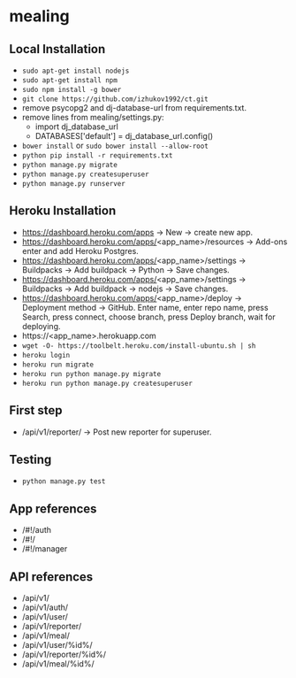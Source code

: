 # mealing

## Local Installation

* `sudo apt-get install nodejs`
* `sudo apt-get install npm`
* `sudo npm install -g bower`
* `git clone https://github.com/izhukov1992/ct.git`
* remove psycopg2 and dj-database-url from requirements.txt.
* remove lines from mealing/settings.py:
  * import dj_database_url
  * DATABASES['default'] =  dj_database_url.config()
* `bower install` or `sudo bower install --allow-root`
* `python pip install -r requirements.txt`
* `python manage.py migrate`
* `python manage.py createsuperuser`
* `python manage.py runserver`

## Heroku Installation

* https://dashboard.heroku.com/apps -> New -> create new app.
* https://dashboard.heroku.com/apps/<app_name>/resources -> Add-ons enter and add Heroku Postgres.
* https://dashboard.heroku.com/apps/<app_name>/settings -> Buildpacks -> Add buildpack -> Python -> Save changes.
* https://dashboard.heroku.com/apps/<app_name>/settings -> Buildpacks -> Add buildpack -> nodejs -> Save changes.
* https://dashboard.heroku.com/apps/<app_name>/deploy -> Deployment method -> GitHub. Enter name, enter repo name, press Search, press connect, choose branch, press Deploy branch, wait for deploying.
* https://<app_name>.herokuapp.com
* `wget -O- https://toolbelt.heroku.com/install-ubuntu.sh | sh`
* `heroku login`
* `heroku run migrate`
* `heroku run python manage.py migrate`
* `heroku run python manage.py createsuperuser`

## First step
* /api/v1/reporter/ -> Post new reporter for superuser.

## Testing
* `python manage.py test`

## App references

* /#!/auth
* /#!/
* /#!/manager

## API references

* /api/v1/
* /api/v1/auth/
* /api/v1/user/
* /api/v1/reporter/
* /api/v1/meal/
* /api/v1/user/%id%/
* /api/v1/reporter/%id%/
* /api/v1/meal/%id%/